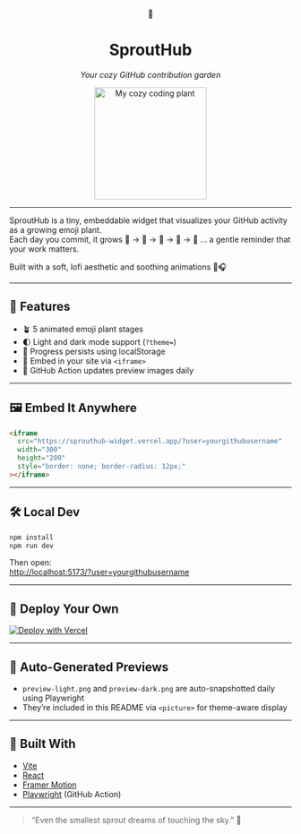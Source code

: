 <div align="center">

🌿  
# SproutHub  
_Your cozy GitHub contribution garden_

</div>

<p align="center">
  <picture>
    <source srcset="https://sprouthub-widget.vercel.app/preview-dark.png" media="(prefers-color-scheme: dark)">
    <img src="https://sprouthub-widget.vercel.app/preview-light.png" width="200" alt="My cozy coding plant" />
  </picture>
</p>

---

SproutHub is a tiny, embeddable widget that visualizes your GitHub activity as a growing emoji plant.  
Each day you commit, it grows 🌱 → 🌿 → 🌼 → 🌷 → 🌳 ... a gentle reminder that your work matters.

Built with a soft, lofi aesthetic and soothing animations 🍵🎧

---

## 🧸 Features

- 🪴 5 animated emoji plant stages
- 🌓 Light and dark mode support (`?theme=`)
- 💾 Progress persists using localStorage
- 🧩 Embed in your site via `<iframe>`
- 🔁 GitHub Action updates preview images daily

---

## 🖼️ Embed It Anywhere

```html
<iframe
  src="https://sprouthub-widget.vercel.app/?user=yourgithubusername"
  width="300"
  height="200"
  style="border: none; border-radius: 12px;"
></iframe>
```

---

## 🛠 Local Dev

```bash
npm install
npm run dev
```

Then open:  
[http://localhost:5173/?user=yourgithubusername](http://localhost:5173/?user=yourgithubusername)

---

## 🚀 Deploy Your Own

[![Deploy with Vercel](https://vercel.com/button)](https://vercel.com/import/project?template=https://github.com/devinnicholson/sprouthub-widget)

---

## 🤖 Auto-Generated Previews

- `preview-light.png` and `preview-dark.png` are auto-snapshotted daily using Playwright
- They’re included in this README via `<picture>` for theme-aware display

---

## 🌼 Built With

- [Vite](https://vitejs.dev/)
- [React](https://react.dev/)
- [Framer Motion](https://www.framer.com/motion/)
- [Playwright](https://playwright.dev/) (GitHub Action)

---

> “Even the smallest sprout dreams of touching the sky.” 🌾
